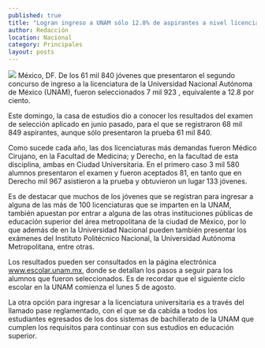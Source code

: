 ```yaml
---
published: true
title: "Logran ingreso a UNAM sólo 12.8% de aspirantes a nivel licenciatura"
author: Redacción
location: Nacional
category: Principales
layout: posts
---
```


![](http://i.imgur.com/eUGZKcSm.jpg)
México, DF. De los 61 mil 840 jóvenes que presentaron el segundo concurso de ingreso a la licenciatura de la Universidad Nacional Autónoma de México (UNAM), fueron seleccionados 7 mil 923 , equivalente a 12.8 por ciento.

Este domingo, la casa de estudios dio a conocer los resultados del examen de selección aplicado en junio pasado, para el que se registraron 68 mil 849 aspirantes, aunque sólo presentaron la prueba 61 mil 840.

Como sucede cada año, las dos licenciaturas más demandas fueron Médico Cirujano, en la Facultad de Medicina; y Derecho, en la facultad de esta disciplina, ambas en Ciudad Universitaria. En el primero caso 3 mil 580 alumnos presentaron el examen y fueron aceptados 81, en tanto que en Derecho mil 967 asistieron a la prueba y obtuvieron un lugar 133 jóvenes.

Es de destacar que muchos de los jóvenes que se registran para ingresar a alguna de las más de 100 licenciaturas que se imparten en la UNAM, también apuestan por entrar a alguna de las otras instituciones públicas de educación superior del área metropolitana de la ciudad de México, por lo que además de en la Universidad Nacional pueden también presentar los exámenes del Instituto Politécnico Nacional, la Universidad Autónoma Metropolitana, entre otras.

Los resultados pueden ser consultados en la página electrónica www.escolar.unam.mx, donde se detallan los pasos a seguir para los alumnos que fueron seleccionados. Es de recordar que el siguiente ciclo escolar en la UNAM comienza el lunes 5 de agosto.

La otra opción para ingresar a la licenciatura universitaria es a través del llamado pase reglamentado, con el que se da cabida a todos los estudiantes egresados de los dos sistemas de bachillerato de la UNAM que cumplen los requisitos para continuar con sus estudios en educación superior.
